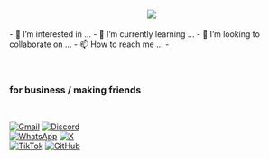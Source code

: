 <h1 align="center">
    <img src="https://readme-typing-svg.herokuapp.com/?font=Righteous&size=35&center=true&vCenter=true&width=500&height=70&duration=4000&lines=Hi+wellcome!+👋;+I'm+kusumabaru+:)!;" />
</h1>
- 👀 I’m interested in ...
- 🌱 I’m currently learning ...
- 💞️ I’m looking to collaborate on ...
- 📫 How to reach me ...
- <br>
  <br>
  <br>
  <h3>for business / making friends</h3>
  <br>

<a href="kusumabaru10@gmail.com">![Gmail](https://img.shields.io/badge/Gmail-D14836?style=for-the-badge&logo=gmail&logoColor=white)</a>
<a href="">![Discord](https://img.shields.io/badge/Discord-%235865F2.svg?style=for-the-badge&logo=discord&logoColor=white)</a><br>
<a href="https://api.whatsapp.com/send/?phone=6283869322352&text&type=phone_number&app_absent=0">![WhatsApp](https://img.shields.io/badge/WhatsApp-25D366?style=for-the-badge&logo=whatsapp&logoColor=white)</a>
<a href="https://x.com/awapusing?t=PWUeJimPHyrWR3Mz9fWLHw&s=09">![X](https://img.shields.io/badge/X-%23000000.svg?style=for-the-badge&logo=X&logoColor=white)</a><br>
<a href="https://www.tiktok.com/@kusumabaru?_t=8ncMPC77Puc&_r=1">![TikTok](https://img.shields.io/badge/TikTok-%23000000.svg?style=for-the-badge&logo=TikTok&logoColor=white)</a>
<a href="github.com/kusumabaru">![GitHub](https://img.shields.io/badge/github-%23121011.svg?style=for-the-badge&logo=github&logoColor=white)</a>
